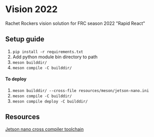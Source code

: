 # Vision 2022

Rachet Rockers vision solution for FRC season 2022 "Rapid React"

## Setup guide

1. `pip install -r requirements.txt`
2. Add python module bin directory to path
3. `meson builddir/`
4. `meson compile -C builddir/`

#### To deploy

1. `meson builddir/ --cross-file resources/meson/jetson-nano.ini`
2. `meson compile -C builddir/`
3. `meson compile deploy -C builddir/`

## Resources

[Jetson nano cross compiler toolchain](https://developer.nvidia.com/embedded/dlc/l4t-gcc-7-3-1-toolchain-64-bit-32-1)
